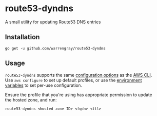 # route53-dyndns
A small utility for updating Route53 DNS entries

## Installation
```
go get -u github.com/warrengray/route53-dyndns
```

## Usage
`route53-dyndns` supports the same [configuration options](https://docs.aws.amazon.com/cli/latest/userguide/cli-chap-configure.html) 
as the [AWS CLI](https://docs.aws.amazon.com/cli/latest/userguide/cli-chap-welcome.html). Use `aws configure` to set up
default profiles, or use the [environment variables](https://docs.aws.amazon.com/cli/latest/userguide/cli-configure-envvars.html) 
to set per-use configuration.

Ensure the profile that you're using has appropriate permission to update the hosted zone, and run:
```
route53-dyndns <hosted zone ID> <fqdn> <ttl>
```
